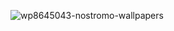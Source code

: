 ![wp8645043-nostromo-wallpapers](https://github.com/leemhenson/leemhenson/assets/515/f791852a-4cfb-4e85-98de-7345bb891651)

<!--
**leemhenson/leemhenson** is a ✨ _special_ ✨ repository because its `README.md` (this file) appears on your GitHub profile.

Here are some ideas to get you started:

- 🔭 I’m currently working on ...
- 🌱 I’m currently learning ...
- 👯 I’m looking to collaborate on ...
- 🤔 I’m looking for help with ...
- 💬 Ask me about ...
- 📫 How to reach me: ...
- 😄 Pronouns: ...
- ⚡ Fun fact: ...
-->
